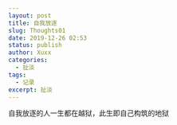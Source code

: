 ```yaml
---
layout: post
title: 自我放逐
slug: Thoughts01
date: 2019-12-26 02:53
status: publish
author: Xuxx
categories: 
  - 扯淡
tags: 
  - 记录
excerpt: 扯淡
---
```

自我放逐的人一生都在越狱，此生即自己构筑的地狱 

